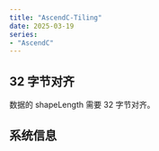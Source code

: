 ```yaml
---
title: "AscendC-Tiling"
date: 2025-03-19
series: 
- "AscendC"
---
```


## 32 字节对齐

数据的 shapeLength 需要 32 字节对齐。

## 系统信息

